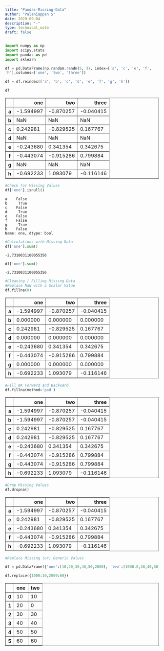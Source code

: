 ```yaml
---
title: "Pandas-Missing-Data"
author: "Palaniappan S"
date: 2020-09-04
description: "-"
type: technical_note
draft: false
---
```


```python
import numpy as np
import scipy.stats
import pandas as pd
import sklearn
```


```python
df = pd.DataFrame(np.random.randn(5, 3), index=['a', 'c', 'e', 'f',
'h'],columns=['one', 'two', 'three'])

df = df.reindex(['a', 'b', 'c', 'd', 'e', 'f', 'g', 'h'])

df
```




<div>
<style scoped>
    .dataframe tbody tr th:only-of-type {
        vertical-align: middle;
    }

    .dataframe tbody tr th {
        vertical-align: top;
    }

    .dataframe thead th {
        text-align: right;
    }
</style>
<table border="1" class="dataframe">
  <thead>
    <tr style="text-align: right;">
      <th></th>
      <th>one</th>
      <th>two</th>
      <th>three</th>
    </tr>
  </thead>
  <tbody>
    <tr>
      <th>a</th>
      <td>-1.594997</td>
      <td>-0.870257</td>
      <td>-0.040415</td>
    </tr>
    <tr>
      <th>b</th>
      <td>NaN</td>
      <td>NaN</td>
      <td>NaN</td>
    </tr>
    <tr>
      <th>c</th>
      <td>0.242981</td>
      <td>-0.829525</td>
      <td>0.167767</td>
    </tr>
    <tr>
      <th>d</th>
      <td>NaN</td>
      <td>NaN</td>
      <td>NaN</td>
    </tr>
    <tr>
      <th>e</th>
      <td>-0.243680</td>
      <td>0.341354</td>
      <td>0.342675</td>
    </tr>
    <tr>
      <th>f</th>
      <td>-0.443074</td>
      <td>-0.915286</td>
      <td>0.799884</td>
    </tr>
    <tr>
      <th>g</th>
      <td>NaN</td>
      <td>NaN</td>
      <td>NaN</td>
    </tr>
    <tr>
      <th>h</th>
      <td>-0.692233</td>
      <td>1.093079</td>
      <td>-0.116146</td>
    </tr>
  </tbody>
</table>
</div>




```python
#Check for Missing Values
df['one'].isnull()
```




    a    False
    b     True
    c    False
    d     True
    e    False
    f    False
    g     True
    h    False
    Name: one, dtype: bool




```python
#Calculations with Missing Data
df['one'].sum()
```




    -2.7310031100055356




```python
df['one'].sum()
```




    -2.7310031100055356




```python
#Cleaning / Filling Missing Data
#Replace NaN with a Scalar Value
df.fillna(0)
```




<div>
<style scoped>
    .dataframe tbody tr th:only-of-type {
        vertical-align: middle;
    }

    .dataframe tbody tr th {
        vertical-align: top;
    }

    .dataframe thead th {
        text-align: right;
    }
</style>
<table border="1" class="dataframe">
  <thead>
    <tr style="text-align: right;">
      <th></th>
      <th>one</th>
      <th>two</th>
      <th>three</th>
    </tr>
  </thead>
  <tbody>
    <tr>
      <th>a</th>
      <td>-1.594997</td>
      <td>-0.870257</td>
      <td>-0.040415</td>
    </tr>
    <tr>
      <th>b</th>
      <td>0.000000</td>
      <td>0.000000</td>
      <td>0.000000</td>
    </tr>
    <tr>
      <th>c</th>
      <td>0.242981</td>
      <td>-0.829525</td>
      <td>0.167767</td>
    </tr>
    <tr>
      <th>d</th>
      <td>0.000000</td>
      <td>0.000000</td>
      <td>0.000000</td>
    </tr>
    <tr>
      <th>e</th>
      <td>-0.243680</td>
      <td>0.341354</td>
      <td>0.342675</td>
    </tr>
    <tr>
      <th>f</th>
      <td>-0.443074</td>
      <td>-0.915286</td>
      <td>0.799884</td>
    </tr>
    <tr>
      <th>g</th>
      <td>0.000000</td>
      <td>0.000000</td>
      <td>0.000000</td>
    </tr>
    <tr>
      <th>h</th>
      <td>-0.692233</td>
      <td>1.093079</td>
      <td>-0.116146</td>
    </tr>
  </tbody>
</table>
</div>




```python
#Fill NA Forward and Backward
df.fillna(method='pad')
```




<div>
<style scoped>
    .dataframe tbody tr th:only-of-type {
        vertical-align: middle;
    }

    .dataframe tbody tr th {
        vertical-align: top;
    }

    .dataframe thead th {
        text-align: right;
    }
</style>
<table border="1" class="dataframe">
  <thead>
    <tr style="text-align: right;">
      <th></th>
      <th>one</th>
      <th>two</th>
      <th>three</th>
    </tr>
  </thead>
  <tbody>
    <tr>
      <th>a</th>
      <td>-1.594997</td>
      <td>-0.870257</td>
      <td>-0.040415</td>
    </tr>
    <tr>
      <th>b</th>
      <td>-1.594997</td>
      <td>-0.870257</td>
      <td>-0.040415</td>
    </tr>
    <tr>
      <th>c</th>
      <td>0.242981</td>
      <td>-0.829525</td>
      <td>0.167767</td>
    </tr>
    <tr>
      <th>d</th>
      <td>0.242981</td>
      <td>-0.829525</td>
      <td>0.167767</td>
    </tr>
    <tr>
      <th>e</th>
      <td>-0.243680</td>
      <td>0.341354</td>
      <td>0.342675</td>
    </tr>
    <tr>
      <th>f</th>
      <td>-0.443074</td>
      <td>-0.915286</td>
      <td>0.799884</td>
    </tr>
    <tr>
      <th>g</th>
      <td>-0.443074</td>
      <td>-0.915286</td>
      <td>0.799884</td>
    </tr>
    <tr>
      <th>h</th>
      <td>-0.692233</td>
      <td>1.093079</td>
      <td>-0.116146</td>
    </tr>
  </tbody>
</table>
</div>




```python
#Drop Missing Values
df.dropna()
```




<div>
<style scoped>
    .dataframe tbody tr th:only-of-type {
        vertical-align: middle;
    }

    .dataframe tbody tr th {
        vertical-align: top;
    }

    .dataframe thead th {
        text-align: right;
    }
</style>
<table border="1" class="dataframe">
  <thead>
    <tr style="text-align: right;">
      <th></th>
      <th>one</th>
      <th>two</th>
      <th>three</th>
    </tr>
  </thead>
  <tbody>
    <tr>
      <th>a</th>
      <td>-1.594997</td>
      <td>-0.870257</td>
      <td>-0.040415</td>
    </tr>
    <tr>
      <th>c</th>
      <td>0.242981</td>
      <td>-0.829525</td>
      <td>0.167767</td>
    </tr>
    <tr>
      <th>e</th>
      <td>-0.243680</td>
      <td>0.341354</td>
      <td>0.342675</td>
    </tr>
    <tr>
      <th>f</th>
      <td>-0.443074</td>
      <td>-0.915286</td>
      <td>0.799884</td>
    </tr>
    <tr>
      <th>h</th>
      <td>-0.692233</td>
      <td>1.093079</td>
      <td>-0.116146</td>
    </tr>
  </tbody>
</table>
</div>




```python
#Replace Missing (or) Generic Values

df = pd.DataFrame({'one':[10,20,30,40,50,2000], 'two':[1000,0,30,40,50,60]})

df.replace({1000:10,2000:60})
```




<div>
<style scoped>
    .dataframe tbody tr th:only-of-type {
        vertical-align: middle;
    }

    .dataframe tbody tr th {
        vertical-align: top;
    }

    .dataframe thead th {
        text-align: right;
    }
</style>
<table border="1" class="dataframe">
  <thead>
    <tr style="text-align: right;">
      <th></th>
      <th>one</th>
      <th>two</th>
    </tr>
  </thead>
  <tbody>
    <tr>
      <th>0</th>
      <td>10</td>
      <td>10</td>
    </tr>
    <tr>
      <th>1</th>
      <td>20</td>
      <td>0</td>
    </tr>
    <tr>
      <th>2</th>
      <td>30</td>
      <td>30</td>
    </tr>
    <tr>
      <th>3</th>
      <td>40</td>
      <td>40</td>
    </tr>
    <tr>
      <th>4</th>
      <td>50</td>
      <td>50</td>
    </tr>
    <tr>
      <th>5</th>
      <td>60</td>
      <td>60</td>
    </tr>
  </tbody>
</table>
</div>


